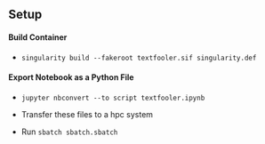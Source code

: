 ## Setup
#### Build Container
* `singularity build --fakeroot textfooler.sif singularity.def`

#### Export Notebook as a Python File
* `jupyter nbconvert --to script textfooler.ipynb`

* Transfer these files to a hpc system

* Run `sbatch sbatch.sbatch`
